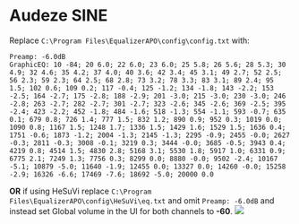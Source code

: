 # Audeze SINE
Replace `C:\Program Files\EqualizerAPO\config\config.txt` with:
```
Preamp: -6.0dB
GraphicEQ: 10 -84; 20 6.0; 22 6.0; 23 6.0; 25 5.8; 26 5.6; 28 5.3; 30 4.9; 32 4.6; 35 4.2; 37 4.0; 40 3.6; 42 3.4; 45 3.1; 49 2.7; 52 2.5; 56 2.3; 59 2.3; 64 2.5; 68 2.8; 73 3.2; 78 3.3; 83 3.1; 89 2.4; 95 1.5; 102 0.6; 109 0.2; 117 -0.4; 125 -1.2; 134 -1.8; 143 -2.2; 153 -2.5; 164 -2.7; 175 -2.8; 188 -2.9; 201 -3.0; 215 -3.0; 230 -3.0; 246 -2.8; 263 -2.7; 282 -2.7; 301 -2.7; 323 -2.6; 345 -2.6; 369 -2.5; 395 -2.4; 423 -2.2; 452 -1.8; 484 -1.6; 518 -1.3; 554 -1.1; 593 -0.7; 635 0.1; 679 0.8; 726 1.4; 777 1.5; 832 1.2; 890 0.9; 952 0.3; 1019 0.0; 1090 0.8; 1167 1.5; 1248 1.7; 1336 1.5; 1429 1.6; 1529 1.5; 1636 0.4; 1751 -0.6; 1873 -1.2; 2004 -1.3; 2145 -1.3; 2295 -0.9; 2455 -0.0; 2627 -0.3; 2811 -0.3; 3008 -0.1; 3219 0.3; 3444 -0.0; 3685 -0.5; 3943 0.4; 4219 0.8; 4514 1.5; 4830 2.8; 5168 3.1; 5530 1.8; 5917 1.0; 6331 0.9; 6775 2.1; 7249 1.3; 7756 0.3; 8299 0.0; 8880 -0.0; 9502 -2.4; 10167 -5.1; 10879 -5.0; 11640 -1.9; 12455 0.0; 13327 0.0; 14260 -0.0; 15258 -2.9; 16326 -6.6; 17469 -7.6; 18692 -5.0; 20000 0.0
```
**OR** if using HeSuVi replace `C:\Program Files\EqualizerAPO\config\HeSuVi\eq.txt` and omit `Preamp: -6.0dB` and instead set Global volume in the UI for both channels to **-60**.
![](https://raw.githubusercontent.com/jaakkopasanen/AutoEq/master/results/Sonoma%20Model%20One/innerfidelity/onear/Audeze%20SINE/Audeze%20SINE.png)